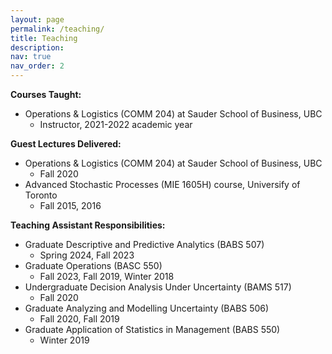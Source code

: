 ```yaml
---
layout: page
permalink: /teaching/
title: Teaching
description:
nav: true
nav_order: 2
---
```




**Courses Taught:**
- Operations & Logistics (COMM 204) at Sauder School of Business, UBC
  - Instructor, 2021-2022 academic year
  
**Guest Lectures Delivered:**
- Operations & Logistics (COMM 204) at Sauder School of Business, UBC
  - Fall 2020
- Advanced Stochastic Processes (MIE 1605H) course, Universify of Toronto
  - Fall 2015, 2016

**Teaching Assistant Responsibilities:**
- Graduate Descriptive and Predictive Analytics (BABS 507)
  - Spring 2024, Fall 2023
- Graduate Operations (BASC 550)
  - Fall 2023, Fall 2019, Winter 2018
- Undergraduate Decision Analysis Under Uncertainty (BAMS 517)
  - Fall 2020
- Graduate Analyzing and Modelling Uncertainty (BABS 506)
  - Fall 2020, Fall 2019
- Graduate Application of Statistics in Management (BABS 550)
  - Winter 2019
 
